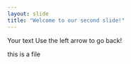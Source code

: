```yaml
---
layout: slide
title: "Welcome to our second slide!"
---
```

Your text
Use the left arrow to go back!


this is a file
